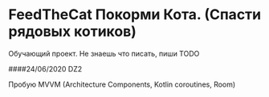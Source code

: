 # FeedTheCat Покорми Кота. (Спасти рядовых котиков)

Обучающий проект. Не знаешь что писать, пиши TODO

####24/06/2020 DZ2

  Пробую MVVM (Architecture Components, Kotlin coroutines, Room)
  



